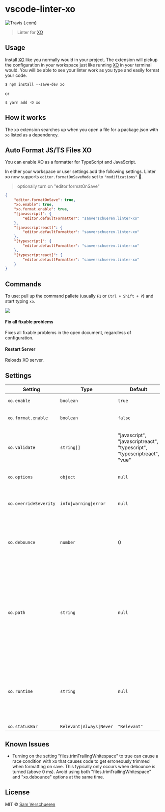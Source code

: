 # vscode-linter-xo

![Travis (.com)](https://img.shields.io/travis/com/xojs/vscode-linter-xo)

> Linter for [XO](https://github.com/sindresorhus/xo)

## Usage

Install [XO](https://github.com/sindresorhus/xo) like you normally would in your project. The extension will pickup the configuration in your workspace just like running [XO](https://github.com/sindresorhus/xo) in your terminal would. You will be able to see your linter work as you type and easily format your code.

```shell
$ npm install --save-dev xo
```

or

```shell
$ yarn add -D xo
```

## How it works

The xo extension searches up when you open a file for a package.json with `xo` listed as a dependency.

## Auto Format JS/TS Files XO

You can enable XO as a formatter for TypeScript and JavaScript.

In either your workspace or user settings add the following settings. Linter xo now supports `editor.formatOnSaveMode` set to `"modifications"` :tada:.

> optionally turn on "editor.formatOnSave"

```json
{
	"editor.formatOnSave": true,
	"xo.enable": true,
	"xo.format.enable": true,
	"[javascript]": {
		"editor.defaultFormatter": "samverschueren.linter-xo"
	},
	"[javascriptreact]": {
		"editor.defaultFormatter": "samverschueren.linter-xo"
	},
	"[typescript]": {
		"editor.defaultFormatter": "samverschueren.linter-xo"
	},
	"[typescriptreact]": {
		"editor.defaultFormatter": "samverschueren.linter-xo"
	}
}
```

## Commands

To use: pull up the command pallete (usually `F1` or `Ctrl + Shift + P`) and start typing `xo`.

![](media/fix.gif)

#### Fix all fixable problems

Fixes all fixable problems in the open document, regardless of configuration.

#### Restart Server

Reloads XO server.

## Settings

| Setting               | Type                      | Default                                                                                         | Description                                                                                                                                                                                                                                                                                                                                                                                                                                            |
| --------------------- | ------------------------- | ----------------------------------------------------------------------------------------------- | ------------------------------------------------------------------------------------------------------------------------------------------------------------------------------------------------------------------------------------------------------------------------------------------------------------------------------------------------------------------------------------------------------------------------------------------------------ |
| `xo.enable`           | `boolean`                 | `true`                                                                                          | Turn the `xo` extension on and off in your workspace                                                                                                                                                                                                                                                                                                                                                                                                   |
| `xo.format.enable`    | `boolean`                 | `false`                                                                                         | Enable the `xo` extension to format documents. Requires `xo.enable` to be turned on.                                                                                                                                                                                                                                                                                                                                                                   |
| `xo.validate`         | `string[]`                | "javascript", <br/> "javascriptreact", <br/> "typescript", <br/> "typescriptreact", <br/> "vue" | By default, the XO extension is configured to activate for Javascript, Javascript + React, Typescript, and Typescript + React. You may add more languages in the VS Code Settings.                                                                                                                                                                                                                                                                     |
| `xo.options`          | `object`                  | `null`                                                                                          | Supply any [xo option](https://github.com/xojs/xo#config). The options set here will override any configurations found by `xo` in your local workspace                                                                                                                                                                                                                                                                                                 |
| `xo.overrideSeverity` | `info\|warning\|error`    | `null`                                                                                          | XO extension will report all diagnostics in VSCode as the desired severity type. By default `xo` reports the severity type based on the linting rules set up in the local workspace                                                                                                                                                                                                                                                                    |
| `xo.debounce`         | `number`                  | 0                                                                                               | You can adjust a debounce (in milliseconds) that helps optimize performance for large files. If you notice that lint results are jumping all over the place, or a long delay in fixing files, turn this up. The max is 350ms.                                                                                                                                                                                                                          |
| `xo.path`             | `string`                  | `null`                                                                                          | If you want to resolve xo from a custom path - such as a global node_modules folder, supply an absolute or relative path (with respect to the workspace folder directory). Could use with Deno, yarn pnp, or to have the xo library lint itself. By default xo is resolved from the workspace folders node_modules directory. <br/><br/>examples:<br/>`"xo.path": "/path/to/node_modules/xo/index.js"` <br/> `"xo.path": "./node_modules/xo/index.js"` |
| `xo.runtime`          | `string`                  | `null`                                                                                          | By default, VSCode starts xo with its own bundled nodejs version. This may cause different results from the cli if you are using a different version of node. You can set a runtime path so that you are always using the same node version. <br/><br/>example:<br/>`"xo.runtime": "/usr/local/bin/node"`                                                                                                                                              |
| `xo.statusBar`        | `Relevant\|Always\|Never` | `"Relevant"`                                                                                    | When to show the status bar icon.                                                                                                                                                                                                                                                                                                                                                                                                                      |

## Known Issues

- Turning on the setting "files.trimTrailingWhitespace" to true can cause a race condition with xo that causes code to get erroneously trimmed when formatting on save. This typically only occurs when debounce is turned (above 0 ms). Avoid using both "files.trimTrailingWhitespace" and "xo.debounce" options at the same time.

## License

MIT © [Sam Verschueren](http://github.com/SamVerschueren)

